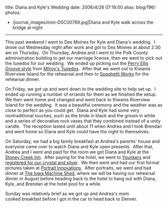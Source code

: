 title: Diana and Kyle's Wedding
date: 2006/4/26 07:16:00
alias: blog/196/
photos:
- /journal_images/mini-DSC00789.jpg|Diana and Kyle walk across the bridge at night
---
This past weekend I went to Des Moines for Kyle and Diana's wedding.  I drove out Wednesday night after work and got to Des Moines at about 2:30 am on Thursday.  On Thursday, Andrea and I went to the Polk County administration building to get our marriage license, then we went to pick out the tuxedos for our wedding.  We ended up picking out the [Perry Ellis Groove style](http://www.milroystuxedos.com/pe_groove.asp) from [Milroy's Tuxedos](http://www.milroystuxedos.com/desmoines5.asp).  After that we went out to Kiwanis Riverview Island for the rehearsal and then to [Spaghetti Works](http://www.google.com/local?hl=en&lr=&q=spaghetti+works&near=Des+Moines,+IA&radius=0.0&latlng=41600556,-93608889,15336313114052087427&sa=X&oi=local&ct=result&cd=1) for the rehearsal dinner.

On Friday, we got up and went down to the wedding site to help set up.  I ended up running a number of errands for them as we finished the setup.  We then went home and changed and went back to Kiwanis Riverview Island for the wedding.  It was a beautiful ceremony and the weather was as close to perfect as you could get.  Diana and Kyle had some very nontraditional touches, such as the bride in black and the groom in white and a series of decorative rock vases that they combined instead of a unity candle.  The reception lasted until about 11 when Andrea and I took Brendan and went home so Diana and Kyle could have the night to themselves.

On Saturday, we had a big family breakfast at Andrea's parents' house and everyone came over to watch Diana and Kyle open presents.  After that, Andrea and I went and paid for the room we got Diana and Kyle at the [Stoney Creek Inn](http://www.stoneycreekinn.com/).  After paying for the hotel, we went to [Younkers](http://gift.younkers.com/giftregistry/sb_gift_registry_view.jsp?registry_code=2687318) and [registered for our crystal and silver](http://gift.younkers.com/giftregistry/sb_gift_registry_view.jsp?registry_code=2687318).  We then went and had our first formal pictures taken at [Portrait Innovations](http://www.portraitinnovations.com/find_a_location/?state_abbr=IA).  After portraits, we went and had dinner at [The Iowa Machine Shed](http://www.machineshed.com/restaurants/desmoines.asp), where we will be having our rehearsal dinner in August before heading back to the hotel to hang out with Diana, Kyle, and Brendan at the hotel pool for a while.

Sunday was relatively brief as we got up and Andrea's mom cooked breakfast before I got in the car to head back to Denver.